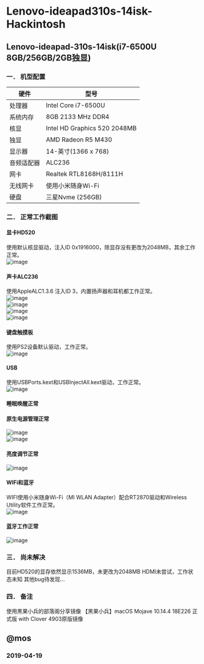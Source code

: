 # Lenovo-ideapad310s-14isk-Hackintosh
## Lenovo-ideapad-310s-14isk(i7-6500U 8GB/256GB/2GB独显)

### 一．	机型配置
|  硬件  | 型号 |
|  ---- | -----------------|
| 处理器 |	Intel Core i7-6500U |  
| 系统内存 |	8GB 2133 MHz DDR4|
| 核显     |   Intel HD Graphics 520 2048MB|
| 独显      |  AMD Radeon R5 M430
| 显示器     |  14-英寸(1366 x 768) |
| 音频适配器  |ALC236|
| 网卡       | Realtek RTL8168H/8111H |
| 无线网卡    | 使用小米随身Wi-Fi |
| 硬盘       | 三星Nvme (256GB) |

### 二．	正常工作截图
#### 显卡HD520
使用默认核显驱动，注入ID 0x1916000，除显存没有更改为2048MB，其余工作正常。<br>
![image](http://github.com/MosherET/Lenovo-ideapad310s-14isk-Hackintosh/Images/1-HD520.png) 
#### 声卡ALC236
使用AppleALC1.3.6 注入ID 3，内置扬声器和耳机都工作正常。<br>
![image](http://github.com/MosherET/Lenovo-ideapad310s-14isk-Hackintosh/Images/2-Audio.1.png)<br>
![image](http://github.com/MosherET/Lenovo-ideapad310s-14isk-Hackintosh/Images/2-Audio.2.png)<br>
![image](http://github.com/MosherET/Lenovo-ideapad310s-14isk-Hackintosh/Images/2-Audio.3.png)<br>
![image](http://github.com/MosherET/Lenovo-ideapad310s-14isk-Hackintosh/Images/2-Audio.4.png)<br>
#### 键盘触摸板
使用PS2设备默认驱动，工作正常。<br>
 ![image](http://github.com/MosherET/Lenovo-ideapad310s-14isk-Hackintosh/Images/3-chumoban.png)<br>
#### USB
使用USBPorts.kext和USBInjectAll.kext驱动，工作正常。<br>
![image](http://github.com/MosherET/Lenovo-ideapad310s-14isk-Hackintosh/Images/4-USB.png)<br>
 
#### 睡眠唤醒正常
#### 原生电源管理正常
![image](http://github.com/MosherET/Lenovo-ideapad310s-14isk-Hackintosh/Images/5-battery.1.png)<br>
![image](http://github.com/MosherET/Lenovo-ideapad310s-14isk-Hackintosh/Images/5-battery.2.png)<br>
#### 亮度调节正常
![image](http://github.com/MosherET/Lenovo-ideapad310s-14isk-Hackintosh/Images/8-light.png)

#### WIFi和蓝牙
WIFI使用小米随身Wi-Fi（MI WLAN Adapter）配合RT2870驱动和Wireless Utility软件工作正常。<br>
![image](http://github.com/MosherET/Lenovo-ideapad310s-14isk-Hackintosh/Images/6-WIFI.png)

#### 蓝牙工作正常 
![image](http://github.com/MosherET/Lenovo-ideapad310s-14isk-Hackintosh/Images/7-buletoosh.png)
### 三．	尚未解决
目前HD520的显存依然显示1536MB，未更改为2048MB
HDMI未尝试，工作状态未知
其他bug待发现...

### 四．	备注
使用黒果小兵的部落阁分享镜像
【黑果小兵】macOS Mojave 10.14.4 18E226 正式版 with Clover 4903原版镜像

## @mos
### 2019-04-19
	

